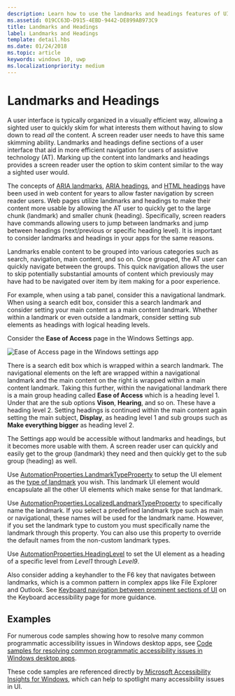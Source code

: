 ```yaml
---
description: Learn how to use the landmarks and headings features of UI Automation to define sections of content in your app, improve accessibility, and help users of assistive technology (AT) navigate the UI.
ms.assetid: 019CC63D-D915-4EBD-9442-DE899AB973C9
title: Landmarks and Headings
label: Landmarks and Headings
template: detail.hbs
ms.date: 01/24/2018
ms.topic: article
keywords: windows 10, uwp
ms.localizationpriority: medium
---
```


# Landmarks and Headings

A user interface is typically organized in a visually efficient way, allowing a sighted user to quickly skim for what interests them without having to slow down to read *all* the content. A screen reader user needs to have this same skimming ability. Landmarks and headings define sections of a user interface that aid in more efficient navigation for users of assistive technology (AT). Marking up the content into landmarks and headings provides a screen reader user the option to skim content similar to the way a sighted user would.

The concepts of [ARIA landmarks](https://www.w3.org/WAI/GL/wiki/Using_ARIA_landmarks_to_identify_regions_of_a_page), [ARIA headings](https://www.w3.org/TR/WCAG20-TECHS/ARIA12.html), and [HTML headings](https://www.w3.org/TR/2016/NOTE-WCAG20-TECHS-20161007/H42.html) have been used in web content for years to allow faster navigation by screen reader users. Web pages utilize landmarks and headings to make their content more usable by allowing the AT user to quickly get to the large chunk (landmark) and smaller chunk (heading). Specifically, screen readers have commands allowing users to jump between landmarks and jump between headings (next/previous or specific heading level). It is important to consider landmarks and headings in your apps for the same reasons.

Landmarks enable content to be grouped into various categories such as search, navigation, main content, and so on. Once grouped, the AT user can quickly navigate between the groups. This quick navigation allows the user to skip potentially substantial amounts of content which previously may have had to be navigated over item by item making for a poor experience.

For example, when using a tab panel, consider this a navigational landmark. When using a search edit box, consider this a search landmark and consider setting your main content as a main content landmark. Whether within a landmark or even outside a landmark, consider setting sub elements as headings with logical heading levels.

Consider the **Ease of Access** page in the Windows Settings app.

![Ease of Access page in the Windows settings app](images/ease-of-access-settings.png)  

There is a search edit box which is wrapped within a search landmark. The navigational elements on the left are wrapped within a navigational landmark and the main content on the right is wrapped within a main content landmark. Taking this further, within the navigational landmark there is a main group heading called **Ease of Access** which is a heading level 1. Under that are the sub options **Vison**, **Hearing**, and so on. These have a heading level 2. Setting headings is continued within the main content again setting the main subject, **Display**, as heading level 1 and sub groups such as **Make everything bigger** as heading level 2.

The Settings app would be accessible without landmarks and headings, but it becomes more usable with them. A screen reader user can quickly and easily get to the group (landmark) they need and then quickly get to the sub group (heading) as well.

Use [AutomationProperties.LandmarkTypeProperty](/uwp/api/windows.ui.xaml.automation.automationproperties.LandmarkTypeProperty) to setup the UI element as the [type of landmark](/windows/desktop/WinAuto/landmark-type-identifiers) you wish. This landmark UI element would encapsulate all the other UI elements which make sense for that landmark.

Use [AutomationProperties.LocalizedLandmarkTypeProperty](/uwp/api/windows.ui.xaml.automation.automationproperties.LocalizedLandmarkTypeProperty) to specifically name the landmark. If you select a predefined landmark type such as main or navigational, these names will be used for the landmark name. However, if you set the landmark type to custom you must specifically name the landmark through this property. You can also use this property to override the default names from the non-custom landmark types.

Use [AutomationProperties.HeadingLevel](/uwp/api/windows.ui.xaml.automation.automationproperties.headinglevelproperty) to set the UI element as a heading of a specific level from *Level1* through *Level9*.

Also consider adding a keyhandler to the F6 key that navigates between landmarks, which is a common pattern in complex apps like File Explorer and Outlook. See [Keyboard navigation between prominent sections of UI](keyboard-accessibility.md#keyboard-navigation-between-prominent-sections-of-ui) on the Keyboard accessibility page for more guidance.

## Examples

For numerous code samples showing how to resolve many common programmatic accessibility issues in Windows desktop apps, see [Code samples for resolving common programmatic accessibility issues in Windows desktop apps](/accessibility-tools-docs/).

These code samples are referenced directly by[ Microsoft Accessibility Insights for Windows](https://github.com/microsoft/accessibility-insights-windows), which can help to spotlight many accessibility issues in UI.
